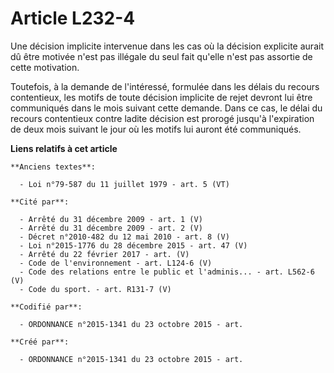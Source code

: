 # Article L232-4

Une décision implicite intervenue dans les cas où la décision explicite aurait dû être motivée n'est pas illégale du seul
fait qu'elle n'est pas assortie de cette motivation.

Toutefois, à la demande de l'intéressé, formulée dans les délais du recours contentieux, les motifs de toute décision
implicite de rejet devront lui être communiqués dans le mois suivant cette demande. Dans ce cas, le délai du recours
contentieux contre ladite décision est prorogé jusqu'à l'expiration de deux mois suivant le jour où les motifs lui auront été
communiqués.

**Liens relatifs à cet article**

	**Anciens textes**:

	  - Loi n°79-587 du 11 juillet 1979 - art. 5 (VT)

	**Cité par**:

	  - Arrêté du 31 décembre 2009 - art. 1 (V)
	  - Arrêté du 31 décembre 2009 - art. 2 (V)
	  - Décret n°2010-482 du 12 mai 2010 - art. 8 (V)
	  - Loi n°2015-1776 du 28 décembre 2015 - art. 47 (V)
	  - Arrêté du 22 février 2017 - art. (V)
	  - Code de l'environnement - art. L124-6 (V)
	  - Code des relations entre le public et l'adminis... - art. L562-6 (V)
	  - Code du sport. - art. R131-7 (V)

	**Codifié par**:

	  - ORDONNANCE n°2015-1341 du 23 octobre 2015 - art.

	**Créé par**:

	  - ORDONNANCE n°2015-1341 du 23 octobre 2015 - art.
